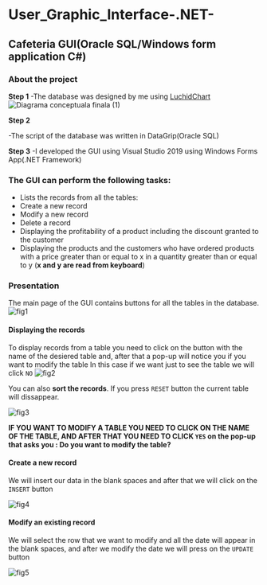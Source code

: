 # User_Graphic_Interface-.NET-
## Cafeteria GUI(Oracle SQL/Windows form application C#)
### About the project

**Step 1**
-The database was designed by me using [LuchidChart](https://www.lucidchart.com/pages)
![Diagrama conceptuala finala  (1)](https://user-images.githubusercontent.com/100710098/221895952-a20f5723-ed8f-455e-91cc-0a5122cf8736.jpeg)

**Step 2**

-The script of the database was written in DataGrip(Oracle SQL)

**Step 3**
-I developed the GUI using Visual Studio 2019 using Windows Forms App(.NET Framework)


### The GUI can perform the following tasks:

- Lists the records from all the tables:
- Create a new record
- Modify a new record
- Delete a record
- Displaying the profitability of a product including the discount granted to the customer
- Displaying the products and the customers who have ordered products with a price greater than or equal to x in a quantity greater than or equal to y
(**x and y are read from keyboard**)

### Presentation

The main page of the GUI contains buttons for all the tables in the database. 
![fig1](https://user-images.githubusercontent.com/100710098/221899982-7d73ced6-b50c-4ccd-8ae5-0665da6cce2c.PNG)

#### Displaying the records
To display records from a table you need to click on the button with the name of the desiered table and, after that a pop-up will notice you if you want to modify the table
In this case if we want just to see the table we will click ```NO```
![fig2](https://user-images.githubusercontent.com/100710098/221901385-dbb9f936-d4a2-4a3d-84cb-608d2e175966.PNG)

You can also **sort the records**. If you press  ```RESET``` button the current table will dissappear.

![fig3](https://user-images.githubusercontent.com/100710098/221902522-a76104a1-7a3a-4c19-b3ad-d788899e5aa0.PNG)

**IF YOU WANT TO MODIFY A TABLE YOU NEED TO CLICK ON THE NAME OF THE TABLE, AND AFTER THAT YOU NEED TO CLICK ```YES``` on the pop-up that asks you : Do you want to modify the table?**

#### Create a new record
We will insert our data in the blank spaces and after that we will click on the ```INSERT``` button

![fig4](https://user-images.githubusercontent.com/100710098/221905977-26c29959-ed83-40d0-8536-60906b2f203a.PNG)


#### Modify an existing record

We will select the row that we want to modify and all the date will appear in the blank spaces, and after we modify the date we will press on the ```UPDATE``` button

![fig5](https://user-images.githubusercontent.com/100710098/221907115-7b71f4ab-04f6-4422-8674-065eb0a0515b.PNG)
